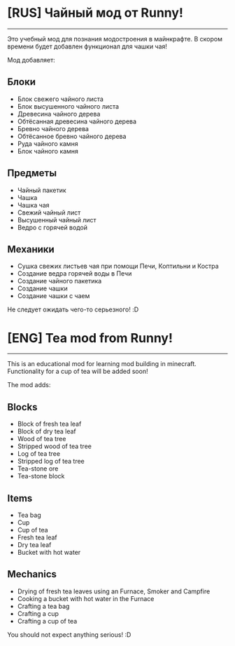 # [RUS] Чайный мод от Runny!

---
Это учебный мод для познания модостроения в майнкрафте. В скором времени будет добавлен функционал для чашки чая! 

Мод добавляет:
## Блоки
- Блок свежего чайного листа
- Блок высушенного чайного листа
- Древесина чайного дерева
- Обтёсанная древесина чайного дерева
- Бревно чайного дерева
- Обтёсанное бревно чайного дерева
- Руда чайного камня
- Блок чайного камня
## Предметы
- Чайный пакетик
- Чашка
- Чашка чая
- Свежий чайный лист
- Высушенный чайный лист
- Ведро с горячей водой
## Механики
- Сушка свежих листьев чая при помощи Печи, Коптильни и Костра
- Создание ведра горячей воды в Печи
- Создание чайного пакетика
- Создание чашки
- Создание чашки с чаем

Не следует ожидать чего-то серьезного! :D

# [ENG] Tea mod from Runny!

---
This is an educational mod for learning mod building in minecraft. Functionality for a cup of tea will be added soon!

The mod adds:
## Blocks
- Block of fresh tea leaf
- Block of dry tea leaf
- Wood of tea tree
- Stripped wood of tea tree
- Log of tea tree
- Stripped log of tea tree
- Tea-stone ore
- Tea-stone block
## Items
- Tea bag
- Cup
- Cup of tea
- Fresh tea leaf
- Dry tea leaf
- Bucket with hot water
## Mechanics
- Drying of fresh tea leaves using an Furnace, Smoker and Campfire
- Cooking a bucket with hot water in the Furnace
- Crafting a tea bag
- Crafting a cup
- Crafting a cup of tea

You should not expect anything serious! :D